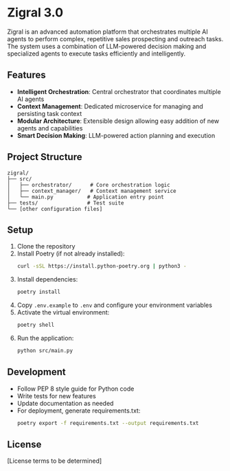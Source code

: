 # Zigral 3.0

Zigral is an advanced automation platform that orchestrates multiple AI agents to perform complex, repetitive sales prospecting and outreach tasks. The system uses a combination of LLM-powered decision making and specialized agents to execute tasks efficiently and intelligently.

## Features

- **Intelligent Orchestration**: Central orchestrator that coordinates multiple AI agents
- **Context Management**: Dedicated microservice for managing and persisting task context
- **Modular Architecture**: Extensible design allowing easy addition of new agents and capabilities
- **Smart Decision Making**: LLM-powered action planning and execution

## Project Structure

```
zigral/
├── src/
│   ├── orchestrator/      # Core orchestration logic
│   ├── context_manager/   # Context management service
│   └── main.py           # Application entry point
├── tests/                # Test suite
└── [other configuration files]
```

## Setup

1. Clone the repository
2. Install Poetry (if not already installed):
   ```bash
   curl -sSL https://install.python-poetry.org | python3 -
   ```
3. Install dependencies:
   ```bash
   poetry install
   ```
4. Copy `.env.example` to `.env` and configure your environment variables
5. Activate the virtual environment:
   ```bash
   poetry shell
   ```
6. Run the application:
   ```bash
   python src/main.py
   ```

## Development

- Follow PEP 8 style guide for Python code
- Write tests for new features
- Update documentation as needed
- For deployment, generate requirements.txt:
  ```bash
  poetry export -f requirements.txt --output requirements.txt
  ```

## License

[License terms to be determined] 